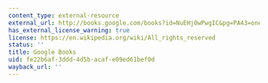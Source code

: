 ```yaml
---
content_type: external-resource
external_url: http://books.google.com/books?id=NuEHj0wPwgIC&pg=PA43=onepage
has_external_license_warning: true
license: https://en.wikipedia.org/wiki/All_rights_reserved
status: ''
title: Google Books
uid: fe22b6af-3ddd-4d5b-acaf-e09ed61bef0d
wayback_url: ''
---
```

